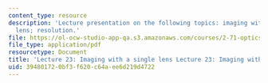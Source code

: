 ```yaml
---
content_type: resource
description: 'Lecture presentation on the following topics: imaging with a single
  lens; resolution.'
file: https://ol-ocw-studio-app-qa.s3.amazonaws.com/courses/2-71-optics-spring-2009/394801720bf3f620c64aee6d219d4722_MIT2_71S09_lec23.pdf
file_type: application/pdf
resourcetype: Document
title: 'Lecture 23: Imaging with a single lens Lecture 23: Imaging with a single lens'
uid: 39480172-0bf3-f620-c64a-ee6d219d4722
---
```

